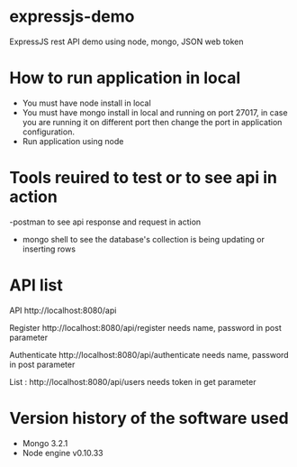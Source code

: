 # expressjs-demo
ExpressJS rest API demo using node, mongo, JSON web token

# How to run application in local
- You must have node install in local
- You must have mongo install in local and running on port 27017, in case you are running it on different port then change the port in application configuration.
- Run application using node

# Tools reuired to test or to see api in action
 -postman to see api response and request in action
 - mongo shell to see the database's collection is being updating or inserting rows
 
# API list
API http://localhost:8080/api

Register http://localhost:8080/api/register
needs name, password in post parameter

Authenticate http://localhost:8080/api/authenticate
needs name, password in post parameter

List : http://localhost:8080/api/users
needs token in get parameter

# Version history of the software used
- Mongo 3.2.1
- Node engine v0.10.33
